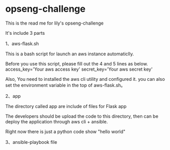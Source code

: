 # opseng-challenge
This is the read me for lily's opseng-challenge

It's include 3 parts

1、aws-flask.sh

This is a bash script for launch an aws instance automaticlly.

Before you use this script, please fill out the 4 and 5 lines as below.
access_key='Your aws access key'
secret_key='Your aws secret key'

Also, You need to installed the aws cli utility and configured it.
you can also set the environment variable in the top of aws-flask.sh。

2、app

The directory called app are include of files for Flask app

The developers should be upload the code to this directory, then can be deploy the application through aws cli + ansible.

Right now there is just a python code show "hello world"


3、ansible-playbook file

  


